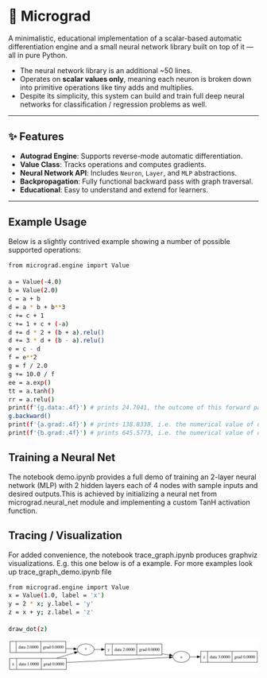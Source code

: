 # 🧠 Micrograd

A minimalistic, educational implementation of a scalar-based automatic differentiation engine and a small neural network library built on top of it — all in pure Python.
- The neural network library is an additional ~50 lines.
- Operates on **scalar values only**, meaning each neuron is broken down into primitive operations like tiny adds and multiplies.
- Despite its simplicity, this system can build and train full deep neural networks for classification / regression problems as well.

---

## ✨ Features

- **Autograd Engine**: Supports reverse-mode automatic differentiation.
- **Value Class**: Tracks operations and computes gradients.
- **Neural Network API**: Includes `Neuron`, `Layer`, and `MLP` abstractions.
- **Backpropagation**: Fully functional backward pass with graph traversal.
- **Educational**: Easy to understand and extend for learners.

---

## Example Usage
Below is a slightly contrived example showing a number of possible supported operations:

``` bash
from micrograd.engine import Value

a = Value(-4.0)
b = Value(2.0)
c = a + b
d = a * b + b**3
c += c + 1
c += 1 + c + (-a)
d += d * 2 + (b + a).relu()
d += 3 * d + (b - a).relu()
e = c - d
f = e**2
g = f / 2.0
g += 10.0 / f
ee = a.exp()
tt = a.tanh()
rr = a.relu()
print(f'{g.data:.4f}') # prints 24.7041, the outcome of this forward pass
g.backward()
print(f'{a.grad:.4f}') # prints 138.8338, i.e. the numerical value of dg/da
print(f'{b.grad:.4f}') # prints 645.5773, i.e. the numerical value of dg/db

```



## Training a Neural Net
The notebook demo.ipynb provides a full demo of training an 2-layer neural network (MLP) with 2 hidden layers each of 4 nodes with sample inputs and desired outputs.This is achieved by initializing a neural net from micrograd.neural_net module and implementing a custom TanH activation function.


## Tracing / Visualization

For added convenience, the notebook trace_graph.ipynb produces graphviz visualizations. E.g. this one below is of a example. For more examples look up trace_graph_demo.ipynb file
``` bash
from micrograd.engine import Value
x = Value(1.0, label = 'x')
y = 2 * x; y.label = 'y'
z = x + y; z.label = 'z'

draw_dot(z)
```
![Trace Graph](trace_graph_ex1.svg)







